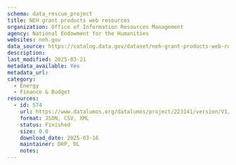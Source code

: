 ```yaml
---
schema: data_rescue_project 
title: NEH grant products web resources
organization: Office of Information Resources Management
agency: National Endowment for the Humanities
websites: neh.gov
data_source: https://catalog.data.gov/dataset/neh-grant-products-web-resources
description: 
last_modified: 2025-03-21
metadata_available: Yes
metadata_url: 
category:
  - Energy 
  - Finance & Budget 
resources:
  - id: 574
    url: https://www.datalumos.org/datalumos/project/223141/version/V1/view
    format: JSON, CSV, XML
    status: Finished
    size: 0.0
    download_date: 2025-03-16
    maintainer: DRP, DL
    notes: 
---
```

